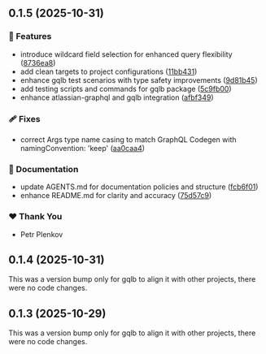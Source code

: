 ## 0.1.5 (2025-10-31)

### 🚀 Features

- introduce wildcard field selection for enhanced query flexibility ([8736ea8](https://github.com/gqlb/gqlb/commit/8736ea8))
- add clean targets to project configurations ([11bb431](https://github.com/gqlb/gqlb/commit/11bb431))
- enhance gqlb test scenarios with type safety improvements ([9d81b45](https://github.com/gqlb/gqlb/commit/9d81b45))
- add testing scripts and commands for gqlb package ([5c9fb00](https://github.com/gqlb/gqlb/commit/5c9fb00))
- enhance atlassian-graphql and gqlb integration ([afbf349](https://github.com/gqlb/gqlb/commit/afbf349))

### 🩹 Fixes

- correct Args type name casing to match GraphQL Codegen with namingConvention: 'keep' ([aa0caa4](https://github.com/gqlb/gqlb/commit/aa0caa4))

### 📖 Documentation

- update AGENTS.md for documentation policies and structure ([fcb6f01](https://github.com/gqlb/gqlb/commit/fcb6f01))
- enhance README.md for clarity and accuracy ([75d57c9](https://github.com/gqlb/gqlb/commit/75d57c9))

### ❤️ Thank You

- Petr Plenkov

## 0.1.4 (2025-10-31)

This was a version bump only for gqlb to align it with other projects, there were no code changes.

## 0.1.3 (2025-10-29)

This was a version bump only for gqlb to align it with other projects, there were no code changes.